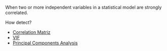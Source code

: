 When two or more independent variables in a statistical model are strongly correlated.

How detect?

- [Correlation Matriz](correlation.md)
- [VIF](vif.md)
- [Principal Components Analysis](pca.md)
